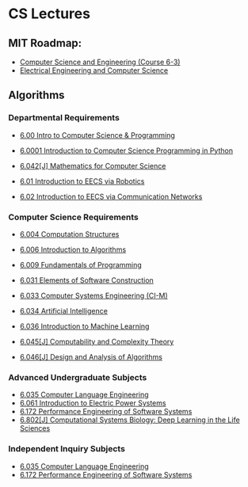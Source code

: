 # CS Lectures

## MIT Roadmap:
- [Computer Science and Engineering (Course 6-3)](http://catalog.mit.edu/degree-charts/computer-science-engineering-course-6-3/)
- [Electrical Engineering and Computer Science](https://ocw.mit.edu/courses/electrical-engineering-and-computer-science/)


## Algorithms
### Departmental Requirements
- [6.00 Intro to Computer Science & Programming](https://www.youtube.com/playlist?list=PL4C4720A6F225E074)
- [6.0001 Introduction to Computer Science Programming in Python](https://www.youtube.com/watch?v=nykOeWgQcHM&list=PLUl4u3cNGP63WbdFxL8giv4yhgdMGaZNA)
- [6.042\[J\] Mathematics for Computer Science](https://www.youtube.com/watch?v=wIq4CssPoO0&list=PLUl4u3cNGP60UlabZBeeqOuoLuj_KNphQ)

- [6.01 Introduction to EECS via Robotics](https://www.youtube.com/watch?v=3S4cNfl0YF0&list=PL9B24A6A9D5754E70)
- [6.02 Introduction to EECS via Communication Networks](https://www.youtube.com/playlist?list=PLUl4u3cNGP63ZWyJMdWIVtyweopUN3xt3)

### Computer Science Requirements
- [6.004 Computation Structures](https://www.youtube.com/watch?v=R0tFDXBZvKI&list=PLUl4u3cNGP62WVs95MNq3dQBqY2vGOtQ2)
- [6.006 	Introduction to Algorithms](https://www.youtube.com/playlist?list=PLUl4u3cNGP61Oq3tWYp6V_F-5jb5L2iHb)
- [6.009 Fundamentals of Programming](#)
- [6.031 Elements of Software Construction](#)
- [6.033 Computer Systems Engineering (CI-M)](https://www.youtube.com/playlist?list=PL6535748F59DCA484)


- [6.034 Artificial Intelligence](https://www.youtube.com/playlist?list=PLUl4u3cNGP63gFHB6xb-kVBiQHYe_4hSi)
- [6.036 Introduction to Machine Learning](#)


- [6.045\[J\] Computability and Complexity Theory]()
- [6.046\[J\] Design and Analysis of Algorithms](https://www.youtube.com/playlist?list=PLUl4u3cNGP6317WaSNfmCvGym2ucw3oGp)

### Advanced Undergraduate Subjects
- [6.035 Computer Language Engineering](https://www.youtube.com/playlist?list=PL0300FE43396456C1)
- [6.061 	Introduction to Electric Power Systems](https://www.youtube.com/watch?v=8aNkTgarBis)
- [6.172 	Performance Engineering of Software Systems](https://www.youtube.com/playlist?list=PLUl4u3cNGP63VIBQVWguXxZZi0566y7Wf)
- [6.802\[J\] Computational Systems Biology: Deep Learning in the Life Sciences](https://www.youtube.com/watch?v=lJzybEXmIj0)

### Independent Inquiry Subjects
- [6.035 Computer Language Engineering](https://www.youtube.com/playlist?list=PL0300FE43396456C1)
- [6.172 	Performance Engineering of Software Systems](https://www.youtube.com/playlist?list=PLUl4u3cNGP63VIBQVWguXxZZi0566y7Wf)
